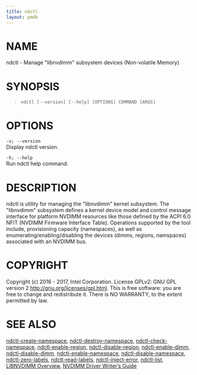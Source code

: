 ```yaml
---
title: ndctl
layout: pmdk
---
```


NAME
====

ndctl - Manage "libnvdimm" subsystem devices (Non-volatile Memory)

SYNOPSIS
========

>     ndctl [--version] [--help] [OPTIONS] COMMAND [ARGS]

OPTIONS
=======

`-v; --version`  
Display ndctl version.

`-h; --help`  
Run ndctl help command.

DESCRIPTION
===========

ndctl is utility for managing the "libnvdimm" kernel subsystem. The "libnvdimm" subsystem defines a kernel device model and control message interface for platform NVDIMM resources like those defined by the ACPI 6.0 NFIT (NVDIMM Firmware Interface Table). Operations supported by the tool include, provisioning capacity (namespaces), as well as enumerating/enabling/disabling the devices (dimms, regions, namspaces) associated with an NVDIMM bus.

COPYRIGHT
=========

Copyright (c) 2016 - 2017, Intel Corporation. License GPLv2: GNU GPL version 2 <http://gnu.org/licenses/gpl.html>. This is free software: you are free to change and redistribute it. There is NO WARRANTY, to the extent permitted by law.

SEE ALSO
========

[ndctl-create-namespace](ndctl-create-namespace.md), [ndctl-destroy-namespace](ndctl-destroy-namespace.md), [ndctl-check-namespace](ndctl-check-namespace.md), [ndctl-enable-region](ndctl-enable-region.md), [ndctl-disable-region](ndctl-disable-region.md), [ndctl-enable-dimm](ndctl-enable-dimm.md), [ndctl-disable-dimm](ndctl-disable-dimm.md), [ndctl-enable-namespace](ndctl-enable-namespace.md), [ndctl-disable-namespace](ndctl-disable-namespace.md), [ndctl-zero-labels](ndctl-zero-labels.md), [ndctl-read-labels](ndctl-read-labels.md), [ndctl-inject-error](ndctl-inject-error.md), [ndctl-list](ndctl-list.md), [LIBNVDIMM Overview](https://www.kernel.org/doc/Documentation/nvdimm/nvdimm.txt), [NVDIMM Driver Writer’s Guide](http://pmem.io/documents/NVDIMM_Driver_Writers_Guide.pdf)
